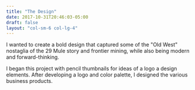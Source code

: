 ```yaml
---
title: "The Design"
date: 2017-10-31T20:46:03-05:00
draft: false
layout: "col-sm-6 col-lg-4"
---
```

I wanted to create a bold design that captured some of the "Old West" nostaglia of the 29 Mule story and frontier mining, while also being modern and forward-thinking.

I began this project with pencil thumbnails for ideas of a logo a design elements. After developing a logo and color palette, I designed the various business products.